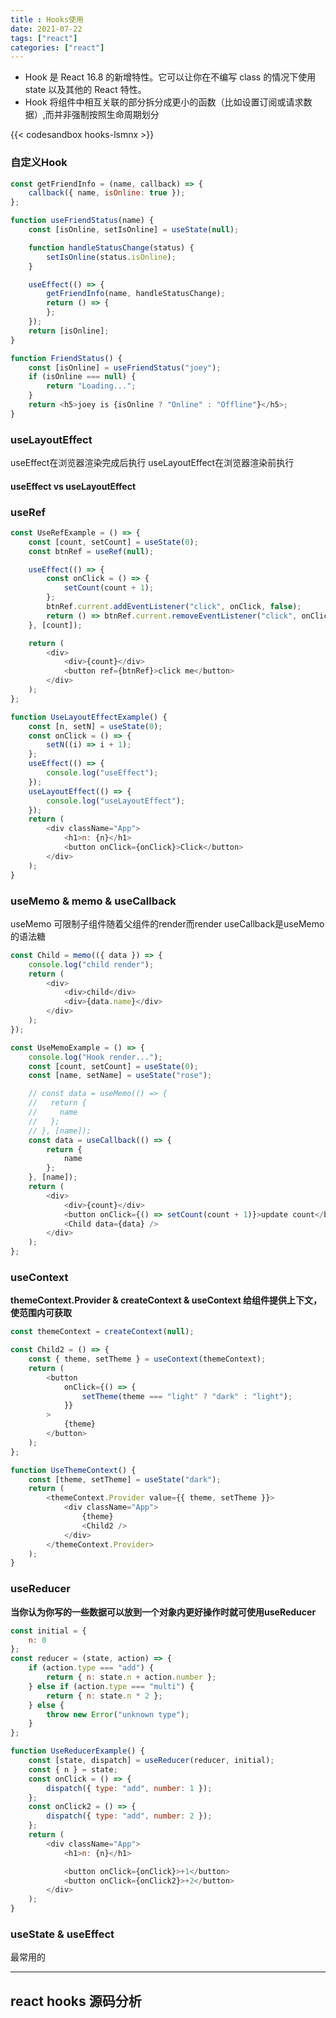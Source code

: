 ```yaml
---
title : Hooks使用
date: 2021-07-22
tags: ["react"]
categories: ["react"]
---
```


* Hook 是 React 16.8 的新增特性。它可以让你在不编写 class 的情况下使用 state 以及其他的 React 特性。
* Hook 将组件中相互关联的部分拆分成更小的函数（比如设置订阅或请求数据）,而并非强制按照生命周期划分

<!--more-->

{{< codesandbox hooks-lsmnx >}}

### 自定义Hook

```javascript
const getFriendInfo = (name, callback) => {
	callback({ name, isOnline: true });
};

function useFriendStatus(name) {
	const [isOnline, setIsOnline] = useState(null);

	function handleStatusChange(status) {
		setIsOnline(status.isOnline);
	}

	useEffect(() => {
		getFriendInfo(name, handleStatusChange);
		return () => {
		};
	});
	return [isOnline];
}

function FriendStatus() {
	const [isOnline] = useFriendStatus("joey");
	if (isOnline === null) {
		return "Loading...";
	}
	return <h5>joey is {isOnline ? "Online" : "Offline"}</h5>;
}
```

### useLayoutEffect

useEffect在浏览器渲染完成后执行 useLayoutEffect在浏览器渲染前执行

#### useEffect vs useLayoutEffect

### useRef

```javascript
const UseRefExample = () => {
	const [count, setCount] = useState(0);
	const btnRef = useRef(null);

	useEffect(() => {
		const onClick = () => {
			setCount(count + 1);
		};
		btnRef.current.addEventListener("click", onClick, false);
		return () => btnRef.current.removeEventListener("click", onClick, false);
	}, [count]);

	return (
		<div>
			<div>{count}</div>
			<button ref={btnRef}>click me</button>
		</div>
	);
};

function UseLayoutEffectExample() {
	const [n, setN] = useState(0);
	const onClick = () => {
		setN((i) => i + 1);
	};
	useEffect(() => {
		console.log("useEffect");
	});
	useLayoutEffect(() => {
		console.log("useLayoutEffect");
	});
	return (
		<div className="App">
			<h1>n: {n}</h1>
			<button onClick={onClick}>Click</button>
		</div>
	);
}
```

### useMemo & memo & useCallback

useMemo 可限制子组件随着父组件的render而render useCallback是useMemo的语法糖

```javascript
const Child = memo(({ data }) => {
	console.log("child render");
	return (
		<div>
			<div>child</div>
			<div>{data.name}</div>
		</div>
	);
});

const UseMemoExample = () => {
	console.log("Hook render...");
	const [count, setCount] = useState(0);
	const [name, setName] = useState("rose");

	// const data = useMemo(() => {
	//   return {
	//     name
	//   };
	// }, [name]);
	const data = useCallback(() => {
		return {
			name
		};
	}, [name]);
	return (
		<div>
			<div>{count}</div>
			<button onClick={() => setCount(count + 1)}>update count</button>
			<Child data={data} />
		</div>
	);
};
```

### useContext

**themeContext.Provider & createContext & useContext 给组件提供上下文，使范围内可获取**

```javascript
const themeContext = createContext(null);

const Child2 = () => {
	const { theme, setTheme } = useContext(themeContext);
	return (
		<button
			onClick={() => {
				setTheme(theme === "light" ? "dark" : "light");
			}}
		>
			{theme}
		</button>
	);
};

function UseThemeContext() {
	const [theme, setTheme] = useState("dark");
	return (
		<themeContext.Provider value={{ theme, setTheme }}>
			<div className="App">
				{theme}
				<Child2 />
			</div>
		</themeContext.Provider>
	);
}
```

### useReducer

**当你认为你写的一些数据可以放到一个对象内更好操作时就可使用useReducer**

```javascript
const initial = {
	n: 0
};
const reducer = (state, action) => {
	if (action.type === "add") {
		return { n: state.n + action.number };
	} else if (action.type === "multi") {
		return { n: state.n * 2 };
	} else {
		throw new Error("unknown type");
	}
};

function UseReducerExample() {
	const [state, dispatch] = useReducer(reducer, initial);
	const { n } = state;
	const onClick = () => {
		dispatch({ type: "add", number: 1 });
	};
	const onClick2 = () => {
		dispatch({ type: "add", number: 2 });
	};
	return (
		<div className="App">
			<h1>n: {n}</h1>

			<button onClick={onClick}>+1</button>
			<button onClick={onClick2}>+2</button>
		</div>
	);
}
```

### useState & useEffect

最常用的

---

## react hooks 源码分析

